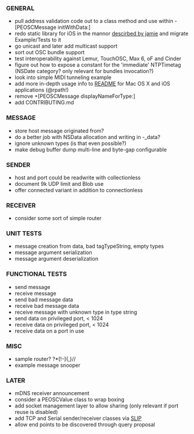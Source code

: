 
### GENERAL
- pull address validation code out to a class method and use within -[PEOSCMessage initWithData:]
- redo static library for iOS in the mannor [descirbed by jamie](http://www.blog.montgomerie.net/easy-xcode-static-library-subprojects-and-submodules) and migrate Example/Tests to it
- go unicast and later add multicast support
- sort out OSC bundle support
- test interoperability against Lemur, TouchOSC, Max 6, oF and Cinder
- figure out how to expose a constant for the 'immediate' NTPTimetag (NSDate category? only relevant for bundles invocation?)
- look into simple MIDI tunneling example
- add more in-depth usage info to [README](README.md) for Mac OS X and iOS applications (@rpath!)
- remove +[PEOSCMessage displayNameForType:]
- add CONTRIBUTING.md

### MESSAGE
- store host message originated from?
- do a better job with NSData allocation and writing in -_data?
- ignore unknown types (is that even possible?)
- make debug buffer dump multi-line and byte-gap configurable

### SENDER
- host and port could be readwrite with collectionless
- document 9k UDP limit and Blob use
- offer connected variant in addition to connectionless

### RECEIVER
- consider some sort of simple router

### UNIT TESTS
- message creation from data, bad tagTypeString, empty types
- message argument serialization
- message argument deserialization

### FUNCTIONAL TESTS
- send message
- receive message
- send bad message data
- receive bad message data
- receive message with unknown type in type string
- send data on privileged port, < 1024
- receive data on privileged port, < 1024
- receive data on a port in use

### MISC
- sample router? ?*[!-]{,}//
- example message snooper

### LATER
- mDNS receiver announcement
- consider a PEOSCValue class to wrap boxing
- add socket management layer to allow sharing (only relevant if port reuse is disabled)
- add TCP and Serial sender/receiver classes via [SLIP](http://en.wikipedia.org/wiki/Serial_Line_Internet_Protocol)
- allow end points to be discovered through query proposal
